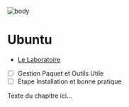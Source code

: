 ![body](https://banzaihobby.com/cdn/shop/files/Aoshima_Initial_D_Takumi_Fujiwara_AE86_Trueno_Project_D_Specification_-_BanzaiHobby-254450.jpg?v=1717061182&width=1100)

# **Ubuntu**

- [Le Laboratoire](/Docs.md)

- [ ] Gestion Paquet et Outils Utile
- [ ] Etape Installation et bonne pratique

Texte du chapitre ici...